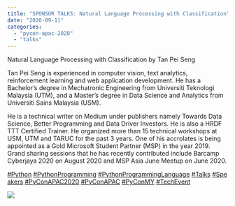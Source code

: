 ```yaml
---
title: "SPONSOR TALKS: Natural Language Processing with Classification"
date: "2020-09-11"
categories: 
  - "pycon-apac-2020"
  - "talks"
---
```


Natural Language Processing with Classification by Tan Pei Seng

Tan Pei Seng is experienced in computer vision, text analytics, reinforcement learning and web application development. He has a Bachelor’s degree in Mechatronic Engineering from Universiti Teknologi Malaysia (UTM), and a Master’s degree in Data Science and Analytics from Universiti Sains Malaysia (USM).

He is a technical writer on Medium under publishers namely Towards Data Science, Better Programming and Data Driver Investors. He is also a HRDF TTT Certified Trainer. He organized more than 15 technical workshops at USM, UTM and TARUC for the past 3 years. One of his accrolates is being appointed as a Gold Microsoft Student Partner (MSP) in the year 2019. Grand sharing sessions that he has recently contributed include Barcamp Cyberjaya 2020 on August 2020 and MSP Asia June Meetup on June 2020.

[#Python](https://www.facebook.com/hashtag/python?source=feed_text&epa=HASHTAG&__xts__%5B0%5D=68.ARCNS5TYh_DDKpLxUXVJmGTxYVxZta_Aj5ZN0m94JMTGc0hBdlnGxF_4J9Lufm6DvgCGhhKWZ8l2h-jCf16uShlhSv9bVGTCcXNtIQ1yOMkn2mzzJWk2hTe3gBqFfjRvJ0aXXchXyTC4Sp-XpKvJuuTAPna-YyPGah3e2JG6kMMTV0MTkSYVQXzqyA4LekIoWUMj9avj_IRZHd15tOZBxkX9lv7tInqR-CBdVvm5TSfvxvMrua7EccJ-6l9lo6MoGKRJZw8C-dEDhIMl3sqWz0637_yNHbneMbj0VpfkjHGsXKAFWN7GZC6_usRspPWCqufNGpQUnrKQ8dd8UnUSaRY&__tn__=%2ANK-R) [#PythonProgramming](https://www.facebook.com/hashtag/pythonprogramming?source=feed_text&epa=HASHTAG&__xts__%5B0%5D=68.ARCNS5TYh_DDKpLxUXVJmGTxYVxZta_Aj5ZN0m94JMTGc0hBdlnGxF_4J9Lufm6DvgCGhhKWZ8l2h-jCf16uShlhSv9bVGTCcXNtIQ1yOMkn2mzzJWk2hTe3gBqFfjRvJ0aXXchXyTC4Sp-XpKvJuuTAPna-YyPGah3e2JG6kMMTV0MTkSYVQXzqyA4LekIoWUMj9avj_IRZHd15tOZBxkX9lv7tInqR-CBdVvm5TSfvxvMrua7EccJ-6l9lo6MoGKRJZw8C-dEDhIMl3sqWz0637_yNHbneMbj0VpfkjHGsXKAFWN7GZC6_usRspPWCqufNGpQUnrKQ8dd8UnUSaRY&__tn__=%2ANK-R) [#PythonProgrammingLanguage](https://www.facebook.com/hashtag/pythonprogramminglanguage?source=feed_text&epa=HASHTAG&__xts__%5B0%5D=68.ARCNS5TYh_DDKpLxUXVJmGTxYVxZta_Aj5ZN0m94JMTGc0hBdlnGxF_4J9Lufm6DvgCGhhKWZ8l2h-jCf16uShlhSv9bVGTCcXNtIQ1yOMkn2mzzJWk2hTe3gBqFfjRvJ0aXXchXyTC4Sp-XpKvJuuTAPna-YyPGah3e2JG6kMMTV0MTkSYVQXzqyA4LekIoWUMj9avj_IRZHd15tOZBxkX9lv7tInqR-CBdVvm5TSfvxvMrua7EccJ-6l9lo6MoGKRJZw8C-dEDhIMl3sqWz0637_yNHbneMbj0VpfkjHGsXKAFWN7GZC6_usRspPWCqufNGpQUnrKQ8dd8UnUSaRY&__tn__=%2ANK-R) [#Talks](https://www.facebook.com/hashtag/talks?source=feed_text&epa=HASHTAG&__xts__%5B0%5D=68.ARCNS5TYh_DDKpLxUXVJmGTxYVxZta_Aj5ZN0m94JMTGc0hBdlnGxF_4J9Lufm6DvgCGhhKWZ8l2h-jCf16uShlhSv9bVGTCcXNtIQ1yOMkn2mzzJWk2hTe3gBqFfjRvJ0aXXchXyTC4Sp-XpKvJuuTAPna-YyPGah3e2JG6kMMTV0MTkSYVQXzqyA4LekIoWUMj9avj_IRZHd15tOZBxkX9lv7tInqR-CBdVvm5TSfvxvMrua7EccJ-6l9lo6MoGKRJZw8C-dEDhIMl3sqWz0637_yNHbneMbj0VpfkjHGsXKAFWN7GZC6_usRspPWCqufNGpQUnrKQ8dd8UnUSaRY&__tn__=%2ANK-R) [#Speakers](https://www.facebook.com/hashtag/speakers?source=feed_text&epa=HASHTAG&__xts__%5B0%5D=68.ARCNS5TYh_DDKpLxUXVJmGTxYVxZta_Aj5ZN0m94JMTGc0hBdlnGxF_4J9Lufm6DvgCGhhKWZ8l2h-jCf16uShlhSv9bVGTCcXNtIQ1yOMkn2mzzJWk2hTe3gBqFfjRvJ0aXXchXyTC4Sp-XpKvJuuTAPna-YyPGah3e2JG6kMMTV0MTkSYVQXzqyA4LekIoWUMj9avj_IRZHd15tOZBxkX9lv7tInqR-CBdVvm5TSfvxvMrua7EccJ-6l9lo6MoGKRJZw8C-dEDhIMl3sqWz0637_yNHbneMbj0VpfkjHGsXKAFWN7GZC6_usRspPWCqufNGpQUnrKQ8dd8UnUSaRY&__tn__=%2ANK-R) [#PyConAPAC2020](https://www.facebook.com/hashtag/pyconapac2020?source=feed_text&epa=HASHTAG&__xts__%5B0%5D=68.ARCNS5TYh_DDKpLxUXVJmGTxYVxZta_Aj5ZN0m94JMTGc0hBdlnGxF_4J9Lufm6DvgCGhhKWZ8l2h-jCf16uShlhSv9bVGTCcXNtIQ1yOMkn2mzzJWk2hTe3gBqFfjRvJ0aXXchXyTC4Sp-XpKvJuuTAPna-YyPGah3e2JG6kMMTV0MTkSYVQXzqyA4LekIoWUMj9avj_IRZHd15tOZBxkX9lv7tInqR-CBdVvm5TSfvxvMrua7EccJ-6l9lo6MoGKRJZw8C-dEDhIMl3sqWz0637_yNHbneMbj0VpfkjHGsXKAFWN7GZC6_usRspPWCqufNGpQUnrKQ8dd8UnUSaRY&__tn__=%2ANK-R) [#PyConAPAC](https://www.facebook.com/hashtag/pyconapac?source=feed_text&epa=HASHTAG&__xts__%5B0%5D=68.ARCNS5TYh_DDKpLxUXVJmGTxYVxZta_Aj5ZN0m94JMTGc0hBdlnGxF_4J9Lufm6DvgCGhhKWZ8l2h-jCf16uShlhSv9bVGTCcXNtIQ1yOMkn2mzzJWk2hTe3gBqFfjRvJ0aXXchXyTC4Sp-XpKvJuuTAPna-YyPGah3e2JG6kMMTV0MTkSYVQXzqyA4LekIoWUMj9avj_IRZHd15tOZBxkX9lv7tInqR-CBdVvm5TSfvxvMrua7EccJ-6l9lo6MoGKRJZw8C-dEDhIMl3sqWz0637_yNHbneMbj0VpfkjHGsXKAFWN7GZC6_usRspPWCqufNGpQUnrKQ8dd8UnUSaRY&__tn__=%2ANK-R) [#PyConMY](https://www.facebook.com/hashtag/pyconmy?source=feed_text&epa=HASHTAG&__xts__%5B0%5D=68.ARCNS5TYh_DDKpLxUXVJmGTxYVxZta_Aj5ZN0m94JMTGc0hBdlnGxF_4J9Lufm6DvgCGhhKWZ8l2h-jCf16uShlhSv9bVGTCcXNtIQ1yOMkn2mzzJWk2hTe3gBqFfjRvJ0aXXchXyTC4Sp-XpKvJuuTAPna-YyPGah3e2JG6kMMTV0MTkSYVQXzqyA4LekIoWUMj9avj_IRZHd15tOZBxkX9lv7tInqR-CBdVvm5TSfvxvMrua7EccJ-6l9lo6MoGKRJZw8C-dEDhIMl3sqWz0637_yNHbneMbj0VpfkjHGsXKAFWN7GZC6_usRspPWCqufNGpQUnrKQ8dd8UnUSaRY&__tn__=%2ANK-R) [#TechEvent](https://www.facebook.com/hashtag/techevent?source=feed_text&epa=HASHTAG&__xts__%5B0%5D=68.ARCNS5TYh_DDKpLxUXVJmGTxYVxZta_Aj5ZN0m94JMTGc0hBdlnGxF_4J9Lufm6DvgCGhhKWZ8l2h-jCf16uShlhSv9bVGTCcXNtIQ1yOMkn2mzzJWk2hTe3gBqFfjRvJ0aXXchXyTC4Sp-XpKvJuuTAPna-YyPGah3e2JG6kMMTV0MTkSYVQXzqyA4LekIoWUMj9avj_IRZHd15tOZBxkX9lv7tInqR-CBdVvm5TSfvxvMrua7EccJ-6l9lo6MoGKRJZw8C-dEDhIMl3sqWz0637_yNHbneMbj0VpfkjHGsXKAFWN7GZC6_usRspPWCqufNGpQUnrKQ8dd8UnUSaRY&__tn__=%2ANK-R)

![](https://pyconmy.files.wordpress.com/2020/09/19th-1430-1515-tan-pei-seng-jetbrains.png?w=1024)
